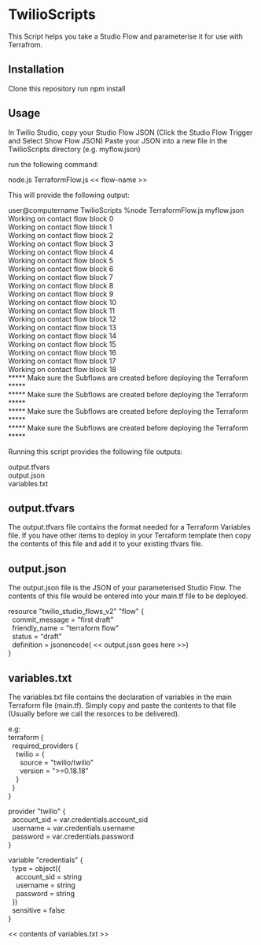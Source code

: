 # TwilioScripts

This Script helps you take a Studio Flow and parameterise it for use with Terrafrom.

## Installation

Clone this repository
run npm install

## Usage

In Twilio Studio, copy your Studio Flow JSON (Click the Studio Flow Trigger and Select Show Flow JSON)
Paste your JSON into a new file in the TwilioScripts directory (e.g. myflow.json)

run the following command:

node.js TerraformFlow.js << flow-name >>

This will provide the following output:
  
user@computername TwilioScripts %node TerraformFlow.js myflow.json  
Working on contact flow block 0  
Working on contact flow block 1  
Working on contact flow block 2  
Working on contact flow block 3  
Working on contact flow block 4  
Working on contact flow block 5  
Working on contact flow block 6  
Working on contact flow block 7  
Working on contact flow block 8  
Working on contact flow block 9  
Working on contact flow block 10  
Working on contact flow block 11  
Working on contact flow block 12  
Working on contact flow block 13  
Working on contact flow block 14  
Working on contact flow block 15  
Working on contact flow block 16  
Working on contact flow block 17  
Working on contact flow block 18  
***** Make sure the Subflows are created before deploying the Terraform *****  
***** Make sure the Subflows are created before deploying the Terraform *****  
***** Make sure the Subflows are created before deploying the Terraform *****  
***** Make sure the Subflows are created before deploying the Terraform *****  

Running this script provides the following file outputs:

output.tfvars  
output.json  
variables.txt  

## output.tfvars

The output.tfvars file contains the format needed for a Terraform Variables file. If you have other items to deploy in your Terraform template then copy the contents of this file and add it to your existing tfvars file.

## output.json

The output.json file is the JSON of your parameterised Studio Flow. The contents of this file would be entered into your main.tf file to be deployed. 

resource "twilio_studio_flows_v2" "flow" {  
  &nbsp;&nbsp;commit_message = "first draft"  
  &nbsp;&nbsp;friendly_name  = "terraform flow"  
  &nbsp;&nbsp;status         = "draft"  
  &nbsp;&nbsp;definition = jsonencode( << output.json goes here  >>)  
}  


## variables.txt

The variables.txt file contains the declaration of variables in the main Terraform file (main.tf). Simply copy and paste the contents to that file (Usually before we call the resorces to be delivered).

e.g:  
terraform {  
&nbsp;&nbsp;required_providers {  
&nbsp;&nbsp;&nbsp;&nbsp;twilio = {  
&nbsp;&nbsp;&nbsp;&nbsp;&nbsp;&nbsp;source  = "twilio/twilio"  
&nbsp;&nbsp;&nbsp;&nbsp;&nbsp;&nbsp;version = ">=0.18.18"  
&nbsp;&nbsp;&nbsp;&nbsp;}  
&nbsp;&nbsp;}  
}  

provider "twilio" {  
&nbsp;&nbsp;account_sid = var.credentials.account_sid  
&nbsp;&nbsp;username    = var.credentials.username  
&nbsp;&nbsp;password    = var.credentials.password  
}

variable "credentials" {  
&nbsp;&nbsp;type = object({  
&nbsp;&nbsp;&nbsp;&nbsp;account_sid = string  
&nbsp;&nbsp;&nbsp;&nbsp;username    = string  
&nbsp;&nbsp;&nbsp;&nbsp;password    = string  
&nbsp;&nbsp;})  
&nbsp;&nbsp;sensitive = false  
}

<< contents of variables.txt >>
